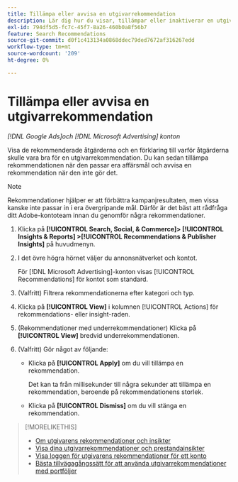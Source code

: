 ```yaml
---
title: Tillämpa eller avvisa en utgivarrekommendation
description: Lär dig hur du visar, tillämpar eller inaktiverar en utgivarrekommendation.
exl-id: 794df5d5-fc7c-45f7-8a26-460b0a8f56b7
feature: Search Recommendations
source-git-commit: d0f1c413134a0868ddec79ded7672af316267edd
workflow-type: tm+mt
source-wordcount: '209'
ht-degree: 0%

---
```


# Tillämpa eller avvisa en utgivarrekommendation

*[!DNL Google Ads]och [!DNL Microsoft Advertising] konton*

Visa de rekommenderade åtgärderna och en förklaring till varför åtgärderna skulle vara bra för en utgivarrekommendation. Du kan sedan tillämpa rekommendationen när den passar era affärsmål och avvisa en rekommendation när den inte gör det.

>[!NOTE]
>
>Rekommendationer hjälper er att förbättra kampanjresultaten, men vissa kanske inte passar in i era övergripande mål. Därför är det bäst att rådfråga ditt Adobe-kontoteam innan du genomför några rekommendationer.

1. Klicka på **[!UICONTROL Search, Social, & Commerce]> [!UICONTROL Insights & Reports] >[!UICONTROL Recommendations & Publisher Insights]** på huvudmenyn.

1. I det övre högra hörnet väljer du annonsnätverket och kontot.

   För [!DNL Microsoft Advertising]-konton visas [!UICONTROL Recommendations] för kontot som standard.

1. (Valfritt) Filtrera rekommendationerna efter kategori och typ.

1. Klicka på **[!UICONTROL View]** i kolumnen [!UICONTROL Actions] för rekommendations- eller insight-raden.

1. (Rekommendationer med underrekommendationer) Klicka på **[!UICONTROL View]** bredvid underrekommendationen.

1. (Valfritt) Gör något av följande:

   * Klicka på **[!UICONTROL Apply]** om du vill tillämpa en rekommendation.

     Det kan ta från millisekunder till några sekunder att tillämpa en rekommendation, beroende på rekommendationens storlek.

   * Klicka på **[!UICONTROL Dismiss]** om du vill stänga en rekommendation.

>[!MORELIKETHIS]
>
>* [Om utgivarens rekommendationer och insikter ](recommendation-support.md)
>* [Visa dina utgivarrekommendationer och prestandainsikter](recommendation-view.md)
>* [Visa loggen för utgivarens rekommendationer för ett konto](recommendation-view-log.md)
>* [Bästa tillvägagångssätt för att använda utgivarrekommendationer med portföljer](recommendation-best-practices.md)

